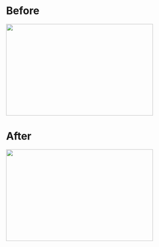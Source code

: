 # Before
<img src="https://user-images.githubusercontent.com/104658866/175794447-e3836a70-3c1c-40ee-9df6-486cdd4606ac.jpg" width="400" height="250" />

# After
<img src="https://user-images.githubusercontent.com/104658866/175794488-7d73a6c1-e504-46e4-9207-83b110c65582.png" width="400" height="250" />
